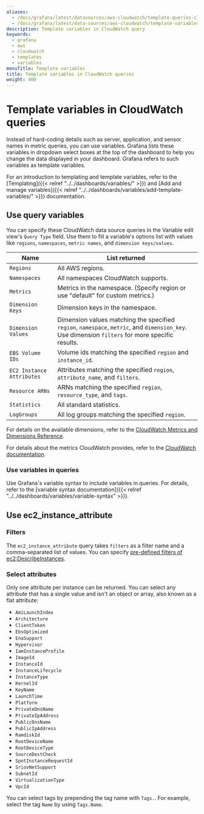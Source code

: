 ```yaml
---
aliases:
  - /docs/grafana/latest/datasources/aws-cloudwatch/template-queries-cloudwatch/
  - /docs/grafana/latest/data-sources/aws-cloudwatch/template-variables/
description: Template variables in CloudWatch query
keywords:
  - grafana
  - aws
  - cloudwatch
  - templates
  - variables
menuTitle: Template variables
title: Template variables in CloudWatch queries
weight: 400
---
```


# Template variables in CloudWatch queries

Instead of hard-coding details such as server, application, and sensor names in metric queries, you can use variables.
Grafana lists these variables in dropdown select boxes at the top of the dashboard to help you change the data displayed in your dashboard.
Grafana refers to such variables as template variables.

For an introduction to templating and template variables, refer to the [Templating]({{< relref "../../dashboards/variables/" >}}) and [Add and manage variables]({{< relref "../../dashboards/variables/add-template-variables/" >}}) documentation.

## Use query variables

You can specify these CloudWatch data source queries in the Variable edit view's `Query Type` field.
Use them to fill a variable's options list with values like `regions`, `namespaces`, `metric names`, and `dimension keys/values`.

| Name                      | List returned                                                                                                                                    |
| ------------------------- | ------------------------------------------------------------------------------------------------------------------------------------------------ |
| `Regions`                 | All AWS regions.                                                                                                                                 |
| `Namespaces`              | All namespaces CloudWatch supports.                                                                                                              |
| `Metrics`                 | Metrics in the namespace. (Specify region or use "default" for custom metrics.)                                                                  |
| `Dimension Keys`          | Dimension keys in the namespace.                                                                                                                 |
| `Dimension Values`        | Dimension values matching the specified `region`, `namespace`, `metric`, and `dimension_key`. Use dimension `filters` for more specific results. |
| `EBS Volume IDs`          | Volume ids matching the specified `region` and `instance_id`.                                                                                    |
| `EC2 Instance Attributes` | Attributes matching the specified `region`, `attribute_name`, and `filters`.                                                                     |
| `Resource ARNs`           | ARNs matching the specified `region`, `resource_type`, and `tags`.                                                                               |
| `Statistics`              | All standard statistics.                                                                                                                         |
| `LogGroups`               | All log groups matching the specified `region`.                                                                                                  |

For details on the available dimensions, refer to the [CloudWatch Metrics and Dimensions Reference](https://docs.aws.amazon.com/AmazonCloudWatch/latest/monitoring/CW_Support_For_AWS.html).

For details about the metrics CloudWatch provides, refer to the [CloudWatch documentation](https://docs.aws.amazon.com/AmazonCloudWatch/latest/DeveloperGuide/CW_Support_For_AWS.html).

### Use variables in queries

Use Grafana's variable syntax to include variables in queries.
For details, refer to the [variable syntax documentation]({{< relref "../../dashboards/variables/variable-syntax" >}}).

## Use ec2_instance_attribute

### Filters

The `ec2_instance_attribute` query takes `filters` as a filter name and a comma-separated list of values.
You can specify [pre-defined filters of ec2:DescribeInstances](http://docs.aws.amazon.com/AWSEC2/latest/APIReference/API_DescribeInstances.html).

### Select attributes

Only one attribute per instance can be returned.
You can select any attribute that has a single value and isn't an object or array, also known as a flat attribute:

- `AmiLaunchIndex`
- `Architecture`
- `ClientToken`
- `EbsOptimized`
- `EnaSupport`
- `Hypervisor`
- `IamInstanceProfile`
- `ImageId`
- `InstanceId`
- `InstanceLifecycle`
- `InstanceType`
- `KernelId`
- `KeyName`
- `LaunchTime`
- `Platform`
- `PrivateDnsName`
- `PrivateIpAddress`
- `PublicDnsName`
- `PublicIpAddress`
- `RamdiskId`
- `RootDeviceName`
- `RootDeviceType`
- `SourceDestCheck`
- `SpotInstanceRequestId`
- `SriovNetSupport`
- `SubnetId`
- `VirtualizationType`
- `VpcId`

You can select tags by prepending the tag name with `Tags.`.
For example, select the tag `Name` by using `Tags.Name`.
